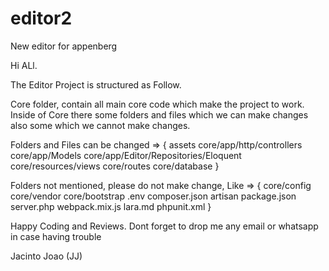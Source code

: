 # editor2
New editor for appenberg

Hi ALl.

The Editor Project is structured as Follow.

Core folder, contain all main core code which make the project to work.
Inside of Core there some folders and files which we can make changes also some which we cannot make changes.

Folders and Files  can be changed => {
assets
core/app/http/controllers
core/app/Models
core/app/Editor/Repositories/Eloquent
core/resources/views
core/routes
core/database
}

Folders not mentioned, please do not make change, Like => {
core/config
core/vendor
core/bootstrap
.env
composer.json
artisan
package.json
server.php
webpack.mix.js
lara.md
phpunit.xml
}

Happy Coding and Reviews. Dont forget to drop me any email or whatsapp in case having trouble

Jacinto Joao (JJ)
